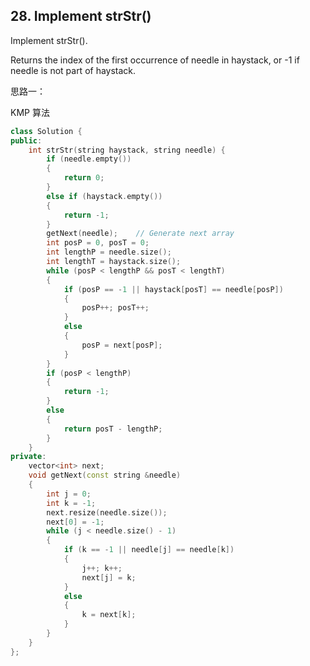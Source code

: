 ## 28. Implement strStr()

Implement strStr().

Returns the index of the first occurrence of needle in haystack, or -1 if needle is not part of haystack.

思路一：

KMP 算法

```c++
class Solution {
public:
	int strStr(string haystack, string needle) {
		if (needle.empty())
		{
			return 0;
		}
		else if (haystack.empty())
		{
			return -1;
		}
		getNext(needle);	// Generate next array
		int posP = 0, posT = 0;
		int lengthP = needle.size();
		int lengthT = haystack.size();
		while (posP < lengthP && posT < lengthT)
		{
			if (posP == -1 || haystack[posT] == needle[posP])
			{
				posP++; posT++;
			}
			else
			{
				posP = next[posP];
			}
		}
		if (posP < lengthP)
		{
			return -1;
		}
		else
		{
			return posT - lengthP;
		}
	}
private:
	vector<int> next;
	void getNext(const string &needle)
	{
		int j = 0;
		int k = -1;
		next.resize(needle.size());
		next[0] = -1;
		while (j < needle.size() - 1)
		{
			if (k == -1 || needle[j] == needle[k])
			{
				j++; k++;
				next[j] = k;
			}
			else
			{
				k = next[k];
			}
		}
	}
};
```



